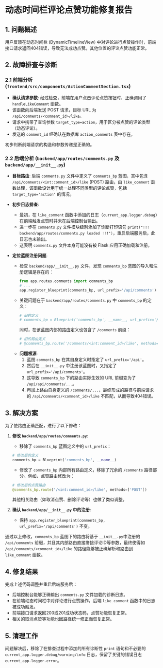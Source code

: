# 动态时间栏评论点赞功能修复报告

## 1. 问题概述

用户反馈在动态时间栏 (DynamicTimelineView) 中对评论进行点赞操作时，前端接口请求返回404错误，导致无法成功点赞。其他位置的评论点赞功能正常。

## 2. 故障排查与诊断

### 2.1 前端分析 (`frontend/src/components/ActionCommentSection.tsx`)

- **确认请求参数**: 经过检查，前端在用户点击评论点赞按钮时，正确调用了 `handleLikeComment` 函数。
- 该函数向后端发送 POST 请求，目标 URL 为 `/api/comments/<comment_id>/like`。
- 请求中携带了查询参数 `target_type=action`，用于区分被点赞的评论类型（动态评论）。
- 发送的 `comment_id` 经确认在数据库 `action_comments` 表中存在。

初步判断前端请求的构造和参数传递是正确的。

### 2.2 后端分析 (`backend/app/routes/comments.py` 及 `backend/app/__init__.py`)

- **目标路由**: 后端 `comments.py` 文件中定义了 `comments_bp` 蓝图，其中包含 `/api/comments/<int:comment_id>/like` (POST) 路由，由 `like_comment` 函数处理，该函数设计用于统一处理不同类型的评论点赞，包括 `target_type='action'` 的情况。

- **初步日志排查**:
    - 最初，在 `like_comment` 函数中添加的日志（`current_app.logger.debug`）在前端触发点赞时并未在后端控制台输出。
    - 进一步在 `comments.py` 文件模块级别添加了诊断打印语句 `print("!!! backend/app/routes/comments.py loaded !!!")`，重启后端服务后，此日志也未输出。
    - 这表明 `comments.py` 文件本身可能没有被 Flask 应用正确加载和注册。

- **定位蓝图注册问题**:
    - 检查 `backend/app/__init__.py` 文件，发现 `comments_bp` 蓝图的导入和注册逻辑是存在的：
      ```python
      from app.routes.comments import comments_bp
      # ...
      app.register_blueprint(comments_bp, url_prefix='/api/comments')
      ```
    - 关键问题在于 `backend/app/routes/comments.py` 中 `comments_bp` 的定义：
      ```python
      # 旧的定义
      # comments_bp = Blueprint('comments_bp', __name__, url_prefix='/api')
      ```
      同时，在该蓝图内部的路由定义也包含了 `/comments` 前缀：
      ```python
      # 旧的路由定义
      # @comments_bp.route('/comments/<int:comment_id>/like', methods=['POST'])
      ```
    - **问题根源**:
        1.  蓝图 `comments_bp` 在其自身定义时指定了 `url_prefix='/api'`。
        2.  然后在 `__init__.py` 中注册该蓝图时，又指定了 `url_prefix='/api/comments'`。
        3.  这导致 `comments_bp` 下的路由实际生效的 URL 前缀变为了 `/api/api/comments/...`。
        4.  再加上路由自身定义的 `/comments/...`，最终形成的路径与前端请求的 `/api/comments/<comment_id>/like` 不匹配，从而导致404错误。

## 3. 解决方案

为了使路由正确匹配，进行了以下修改：

1.  **修改 `backend/app/routes/comments.py`**:
    *   移除了 `comments_bp` 蓝图定义中的 `url_prefix`：
      ```python
      # 修改后的定义
      comments_bp = Blueprint('comments_bp', __name__)
      ```
    *   修改了 `comments_bp` 内部所有路由定义，移除了冗余的 `/comments` 路径部分。例如，点赞路由修改为：
      ```python
      # 修改后的点赞路由
      @comments_bp.route('/<int:comment_id>/like', methods=['POST'])
      ```
      其他相关路由（如取消点赞、删除评论等）也做了类似调整。

2.  **确认 `backend/app/__init__.py` 中的注册**:
    *   保持 `app.register_blueprint(comments_bp, url_prefix='/api/comments')` 不变。

通过以上修改，`comments_bp` 蓝图下的路由将基于 `__init__.py`中注册的 `/api/comments` 前缀，并且其内部路由直接拼接评论ID等参数，最终使得如 `/api/comments/<comment_id>/like` 的路径能够被正确解析和路由到 `like_comment` 函数。

## 4. 修复结果

完成上述代码调整并重启后端服务后：
- 后端控制台能够正确输出 `comments.py` 文件加载的诊断日志。
- 在前端动态时间栏中对评论进行点赞操作，后端 `like_comment` 函数中的日志被成功触发。
- 前端接口请求返回200或201成功状态码，点赞功能恢复正常。
- 相关的取消点赞等功能也因路径统一修正而恢复正常。

## 5. 清理工作

问题解决后，移除了在排查过程中添加的所有诊断性 `print` 语句和不必要的 `current_app.logger.debug/warning/info` 日志，保留了关键的错误日志 `current_app.logger.error`。 